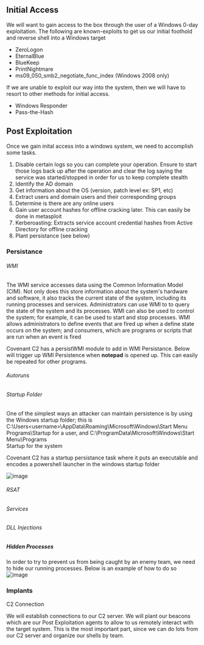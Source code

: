 ## Initial Access
We will want to gain access to the box through the user of a Windows 0-day exploitation. The following are known-exploits to get us our initial foothold and reverse shell into a Windows target

- ZeroLogon
- EternalBlue
- BlueKeep
- PrintNightmare
- ms09_050_smb2_negotiate_func_index (Windows 2008 only)

If we are unable to exploit our way into the system, then we will have to resort to other methods for initial access.
- Windows Responder
- Pass-the-Hash

## Post Exploitation
Once we gain inital access into a windows system, we need to accomplish some tasks. 
1. Disable certain logs so you can complete your operation. Ensure to start those logs back up after the operation and clear the log saying the service was started/stopped in order for us to keep complete stealth
2. Identify the AD domain
3. Get information about the OS (version, patch level ex: SP1, etc)
4. Extract users and domain users and their corresponding groups
5. Determine is there are any online users
6. Gain user account hashes for offline cracking later. This can easily be done in metasploit
7. Kerberoasting: Extracts service account credential hashes from Active Directory for offline cracking
8. Plant persistance (see below)

### Persistance

###### WMI
The WMI service accesses data using the Common Information Model (CIM). Not only does this store information about the system's hardware and software, it also tracks the current state of the system, including its running processes and services. Administrators can use WMI to to query the state of the system and its processes. WMI can also be used to control the system; for example, it can be used to start and stop processes. WMI allows administrators to define events that are fired up when a define state occurs on the system; and consumers, which are programs or scripts that are run when an event is fired

Covenant C2 has a persistWMI module to add in WMI Persistance. Below will trigger up WMI Persistence when **notepad** is opened up. This can easily be repeated for other programs.

###### Autoruns

###### Startup Folder
One of the simplest ways an attacker can maintain persistence is by using the Windows startup
folder; this is C:\Users\<username>\AppData\Roaming\Microsoft\Windows\Start Menu\
Programs\Startup for a user, and C:\ProgramData\Microsoft\Windows\Start Menu\Programs\
Startup for the system

Covenant C2 has a startup persistance task where it puts an executable and encodes a powershell launcher in the windows startup folder 

![image](https://user-images.githubusercontent.com/43348736/144560427-bebfa2cb-65dc-4f60-b860-fbb5eb0a8ea9.png)


###### RSAT 

###### Services

###### DLL Injections

##### Hidden Processes 
In order to try to prevent us from being caught by an enemy team, we need to hide our running processes. Below is an example of how to do so
![image](https://user-images.githubusercontent.com/43348736/141865892-81421f32-fd79-4464-99f5-86c9c060c9e0.png)

### Implants

C2 Connection

We will establish connections to our C2 server. We will plant our beacons which are our Post Exploitation agents to allow to us remotely interact with the target system. This is the most important part, since we can do lots from our C2 server and organize our shells by team. 
